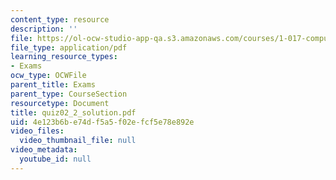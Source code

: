 ```yaml
---
content_type: resource
description: ''
file: https://ol-ocw-studio-app-qa.s3.amazonaws.com/courses/1-017-computing-and-data-analysis-for-environmental-applications-fall-2003/4e123b6be74df5a5f02efcf5e78e892e_quiz02_2_solution.pdf
file_type: application/pdf
learning_resource_types:
- Exams
ocw_type: OCWFile
parent_title: Exams
parent_type: CourseSection
resourcetype: Document
title: quiz02_2_solution.pdf
uid: 4e123b6b-e74d-f5a5-f02e-fcf5e78e892e
video_files:
  video_thumbnail_file: null
video_metadata:
  youtube_id: null
---
```

